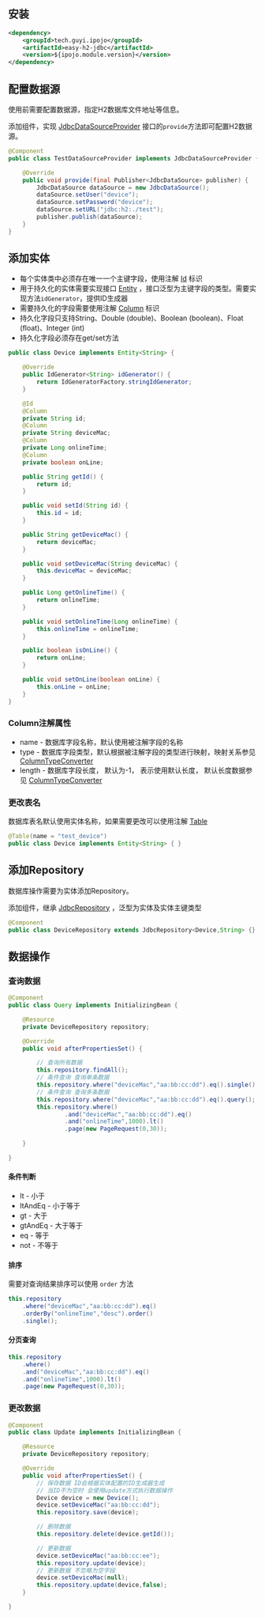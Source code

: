 ## 安装
```xml
<dependency>
    <groupId>tech.guyi.ipojo</groupId>
    <artifactId>easy-h2-jdbc</artifactId>
    <version>${ipojo.module.version}</version>
</dependency>
```

## 配置数据源

使用前需要配置数据源，指定H2数据库文件地址等信息。

添加组件，实现 [JdbcDataSourceProvider](../easy-h2-jdbc/src/main/java/tech/guyi/ipojo/module/h2/datasource/JdbcDataSourceProvider.java) 接口的<code>provide</code>方法即可配置H2数据源。

``` java
@Component
public class TestDataSourceProvider implements JdbcDataSourceProvider {

    @Override
    public void provide(final Publisher<JdbcDataSource> publisher) {
        JdbcDataSource dataSource = new JdbcDataSource();
        dataSource.setUser("device");
        dataSource.setPassword("device");
        dataSource.setURL("jdbc:h2:./test");
        publisher.publish(dataSource);
    }
}
```

## 添加实体

* 每个实体类中必须存在唯一一个主键字段，使用注解 [Id](../easy-h2-jdbc/src/main/java/tech/guyi/ipojo/module/h2/entity/annotation/Id.java) 标识
* 用于持久化的实体需要实现接口 [Entity](../easy-h2-jdbc/src/main/java/tech/guyi/ipojo/module/h2/entity/Entity.java) ，接口泛型为主键字段的类型。需要实现方法<code>idGenerator</code>，提供ID生成器
* 需要持久化的字段需要使用注解 [Column](../easy-h2-jdbc/src/main/java/tech/guyi/ipojo/module/h2/entity/annotation/Column.java) 标识
* 持久化字段只支持String、Double (double)、Boolean (boolean)、Float (float)、Integer (int)
* 持久化字段必须存在get/set方法

``` java
public class Device implements Entity<String> {

    @Override
    public IdGenerator<String> idGenerator() {
        return IdGeneratorFactory.stringIdGenerator;
    }

    @Id
    @Column
    private String id;
    @Column
    private String deviceMac;
    @Column
    private Long onlineTime;
    @Column
    private boolean onLine;

    public String getId() {
        return id;
    }

    public void setId(String id) {
        this.id = id;
    }

    public String getDeviceMac() {
        return deviceMac;
    }

    public void setDeviceMac(String deviceMac) {
        this.deviceMac = deviceMac;
    }

    public Long getOnlineTime() {
        return onlineTime;
    }

    public void setOnlineTime(Long onlineTime) {
        this.onlineTime = onlineTime;
    }

    public boolean isOnLine() {
        return onLine;
    }

    public void setOnLine(boolean onLine) {
        this.onLine = onLine;
    }
}
```

### Column注解属性

* name - 数据库字段名称，默认使用被注解字段的名称
* type - 数据库字段类型，默认根据被注解字段的类型进行映射，映射关系参见 [ColumnTypeConverter](../easy-h2-jdbc/src/main/java/tech/guyi/ipojo/module/h2/type/ColumnTypeConverter.java)
* length - 数据库字段长度， 默认为-1， 表示使用默认长度， 默认长度数据参见 [ColumnTypeConverter](../easy-h2-jdbc/src/main/java/tech/guyi/ipojo/module/h2/type/ColumnTypeConverter.java)

### 更改表名

数据库表名默认使用实体名称，如果需要更改可以使用注解 [Table](../easy-h2-jdbc/src/main/java/tech/guyi/ipojo/module/h2/entity/annotation/Table.java)

``` java
@Table(name = "test_device")
public class Device implements Entity<String> { }
```

## 添加Repository

数据库操作需要为实体添加Repository。

添加组件，继承 [JdbcRepository](../easy-h2-jdbc/src/main/java/tech/guyi/ipojo/module/h2/JdbcRepository.java) ，泛型为实体及实体主键类型

``` java
@Component
public class DeviceRepository extends JdbcRepository<Device,String> {}
```

## 数据操作

### 查询数据

``` java
@Component
public class Query implements InitializingBean {

    @Resource
    private DeviceRepository repository;

    @Override
    public void afterPropertiesSet() {

        // 查询所有数据
        this.repository.findAll();
        // 条件查询 查询单条数据
        this.repository.where("deviceMac","aa:bb:cc:dd").eq().single();
        // 条件查询 查询多条数据
        this.repository.where("deviceMac","aa:bb:cc:dd").eq().query();
        this.repository.where()
                .and("deviceMac","aa:bb:cc:dd").eq()
                .and("onlineTime",1000).lt()
                .page(new PageRequest(0,30));
        
    }

}
```

#### 条件判断

* lt - 小于
* ltAndEq - 小于等于
* gt - 大于
* gtAndEq - 大于等于
* eq - 等于
* not - 不等于

#### 排序

需要对查询结果排序可以使用 <code>order</code> 方法

``` java
this.repository
    .where("deviceMac","aa:bb:cc:dd").eq()
    .orderBy("onlineTime","desc").order()
    .single();
```

#### 分页查询

``` java
this.repository
    .where()
    .and("deviceMac","aa:bb:cc:dd").eq()
    .and("onlineTime",1000).lt()
    .page(new PageRequest(0,30));
```

### 更改数据

``` java
@Component
public class Update implements InitializingBean {

    @Resource
    private DeviceRepository repository;

    @Override
    public void afterPropertiesSet() {
        // 保存数据 ID会根据实体配置的ID生成器生成
        // 当ID不为空时 会使用update方式执行数据操作
        Device device = new Device();
        device.setDeviceMac("aa:bb:cc:dd");
        this.repository.save(device);

        // 删除数据
        this.repository.delete(device.getId());

        // 更新数据
        device.setDeviceMac("aa:bb:cc:ee");
        this.repository.update(device);
        // 更新数据 不忽略为空字段
        device.setDeviceMac(null);
        this.repository.update(device,false);
    }

}
```